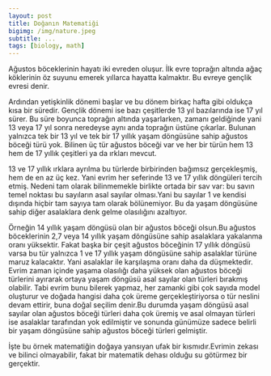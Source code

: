 ```yaml
---
layout: post
title: Doğanın Matematiği
bigimg: /img/nature.jpeg
subtitle: ...
tags: [biology, math]
---
```


Ağustos böceklerinin hayatı iki evreden oluşur. İlk evre toprağın altında ağaç köklerinin
öz suyunu emerek yıllarca hayatta kalmaktır. Bu evreye gençlik evresi denir.

Ardından yetişkinlik dönemi başlar ve bu dönem birkaç hafta gibi oldukça kısa bir süredir. Gençlik dönemi
ise bazı çeşitlerde 13 yıl bazılarında ise 17 yıl sürer. Bu süre boyunca toprağın altında yaşarlarken,
zamanı geldiğinde yani 13 veya 17 yıl sonra neredeyse aynı anda toprağın üstüne çıkarlar.
Bulunan yalnızca tek bir 13 yıl ve tek bir 17 yıllık yaşam döngüsüne sahip ağustos böceği türü yok.
Bilinen üç tür ağustos böceği var ve her bir türün hem 13 hem de 17 yıllık çeşitleri ya da ırkları mevcut.

13 ve 17 yıllık ırklara ayrılma bu türlerde birbirinden bağımsız gerçekleşmiş, hem de en az üç kez. Yani evrim her seferinde 13 ve 17 yıllık döngüleri tercih etmiş. Nedeni tam olarak bilinmemekle birlikte ortada bir sav var: bu savın temel noktası bu sayıların asal sayılar olması.Yani bu sayılar 1 ve kendisi dışında hiçbir tam sayıya tam olarak bölünemiyor. Bu da yaşam döngüsüne sahip diğer asalaklara denk gelme olasılığını azaltıyor.

Örneğin 14 yıllık yaşam döngüsü olan bir ağustos böceği olsun.Bu ağustos böceklerinin 2,7 veya 14 yıllık yaşam döngüsüne sahip asalaklara yakalanma oranı yüksektir. Fakat başka bir çeşit ağustos böceğinin 17 yıllık döngüsü varsa bu tür yalnızca 1 ve 17 yıllık yaşam döngüsüne sahip asalaklar türüne maruz kalacaktır. Yani asalaklar ile karşılaşma oranı daha da düşmektedir. Evrim zaman içinde yaşama olasılığı daha yüksek olan ağustos böceği türlerini ayırarak ortaya yaşam döngüsü asal sayılar olan türleri bırakmış olabilir. Tabi evrim bunu bilerek yapmaz, her zamanki gibi çok sayıda model oluşturur ve doğada hangisi daha çok üreme gerçekleştiriyorsa o tür neslini devam ettirir, buna doğal seçilim denir.Bu durumda yaşam döngüsü asal sayılar olan ağustos böceği türleri daha çok üremiş ve asal olmayan türleri ise asalaklar tarafından yok edilmiştir ve sonunda günümüze sadece belirli bir yaşam döngüsüne sahip ağustos böceği türleri gelmiştir.

İşte bu örnek matematiğin doğaya yansıyan ufak bir kısmıdır.Evrimin zekası ve bilinci olmayabilir, fakat bir matematik dehası olduğu su götürmez bir gerçektir.
